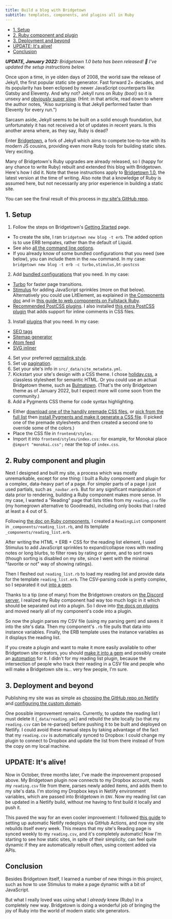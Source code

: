 ```yaml
---
title: Build a blog with Bridgetown
subtitle: templates, components, and plugins all in Ruby
---
```


- [1. Setup](#1-setup)
- [2. Ruby component and plugin](#2-ruby-component-and-plugin)
- [3. Deployment and beyond](#3-deployment-and-beyond)
- [UPDATE: It's alive!](#update-its-alive)
- [Conclusion](#conclusion)

***UPDATE, January 2022:** Bridgetown 1.0 beta has been released! 🎉 I've updated the setup instructions below.*

Once upon a time, in ye olden days of 2008, the world saw the release of Jekyll, the first popular static site generator. Fast forward 2+ decades, and its popularity has been eclipsed by newer JavaScript counterparts like Gatsby and Eleventy. And why not? Jekyll runs on Ruby *(boo!)* so it is unsexy and [obviously super slow](https://css-tricks.com/comparing-static-site-generator-build-times/#jekyll-the-odd-child). (Hint: in that article, read down to where the author notes, "Also surprising is that Jekyll performed faster than Eleventy for every run.")

Sarcasm aside, Jekyll seems to be built on a solid enough foundation, but unfortunately it has not received a lot of updates in recent years. Is this another arena where, as they say, Ruby is dead?

Enter [Bridgetown](https://edge.bridgetownrb.com/), a fork of Jekyll which aims to compete toe-to-toe with its modern JS cousins, providing even more Ruby tools for building static sites. Very exciting.

Many of Bridgetown's Ruby upgrades are already released, so I (happy for any chance to write Ruby) rebuilt and extended this blog with Bridgetown. Here's how I did it. Note that these instructions apply to [Bridgetown 1.0](https://edge.bridgetownrb.com/release/beta-1-is-feature-complete/), the latest version at the time of writing. Also note that a knowledge of Ruby is assumed here, but not necessarily any prior experience in building a static site.

You can see the final result of this process in [my site's GitHub repo](https://github.com/fpsvogel/blog-2021).

## 1. Setup

1. Follow the steps on Bridgetown's [Getting Started](https://edge.bridgetownrb.com/docs) page.
  - To create the site, I ran `bridgetown new blog -t erb`. The added option is to use ERB tempates, rather than the default of Liquid.
  - See also [all the command line options](https://edge.bridgetownrb.com/docs/command-line-usage).
  - If you already know of some bundled configurations that you need (see below), you can include them in the `new` command. In my case: `bridgetown new blog -t erb -c turbo,stimulus,bt-postcss`
2. Add [bundled configurations](https://edge.bridgetownrb.com/docs/bundled-configurations) that you need. In my case:
  - [Turbo](https://edge.bridgetownrb.com/docs/bundled-configurations#turbo) for faster page transitions.
  - [Stimulus](https://edge.bridgetownrb.com/docs/bundled-configurations#stimulus) for adding JavaScript sprinkles (more on that below). Alternatively you could use LitElement, as explained in [the Components doc](https://edge.bridgetownrb.com/docs/components) and in [this guide to web components on Fullstack Ruby](https://www.fullstackruby.dev/fullstack-development/2022/01/04/how-ruby-web-components-work-together/).
  - [Recommended PostCSS plugins](https://edge.bridgetownrb.com/docs/bundled-configurations#bridgetown-recommended-postcss-plugins). I also installed [this extra PostCSS plugin](https://github.com/postcss/postcss-scss#2-inline-comments-for-postcss) that adds support for inline comments in CSS files.
3. Install [plugins](https://edge.bridgetownrb.com/docs/plugins) that you need. In my case:
  - [SEO tags](https://github.com/bridgetownrb/bridgetown-seo-tag)
  - [Sitemap generator](https://github.com/ayushn21/bridgetown-sitemap)
  - [Atom feed](https://github.com/bridgetownrb/bridgetown-feed)
  - [SVG inliner](https://github.com/ayushn21/bridgetown-svg-inliner)
4. Set your preferred [permalink style](https://edge.bridgetownrb.com/docs/content/permalinks).
5. Set up [pagination](https://edge.bridgetownrb.com/docs/content/pagination).
6. Set your site's info in `src/_data/site_metadata.yml`.
7. Kickstart your site's design with a CSS theme. I chose [holiday.css](https://holidaycss.js.org/), a classless stylesheet for semantic HTML. Or you could use an actual Bridgetown theme, such as [Bulmatown](https://github.com/whitefusionhq/bulmatown). (That's the only Bridgetown theme as of January 2022, but I expect more will come soon from the community.)
8. Add a Pygments CSS theme for code syntax highlighting.
  - Either [download one of the handily premade CSS files](https://jwarby.github.io/jekyll-pygments-themes/languages/ruby.html), or [pick from the full list](https://pygments.org/demo/#try) then [install Pygments and make it generate a CSS file](https://stackoverflow.com/a/14989819/4158773). (I picked one of the premade stylesheets and then created a second one to override some of the colors.)
  - Place the CSS file in `frontend/styles`.
  - Import it into `frontend/styles/index.css`: for example, for Monokai place `@import "monokai.css";` near the top of `index.css`.

## 2. Ruby component and plugin

Next I designed and built my site, a process which was mostly unremarkable, except for one thing: I built a Ruby component and plugin for a complex, data-heavy part of a page. For simpler parts of a page I just used partials, such as `_navbar.erb`. But for any significant manipulation of data prior to rendering, building a Ruby component makes more sense. In my case, I wanted a "Reading" page that lists titles from my `reading.csv` file (my homegrown alternative to Goodreads), including only books that I rated at least a 4 out of 5.

Following [the doc on Ruby components](https://edge.bridgetownrb.com/docs/components/ruby), I created a `ReadingList` component in `_components/reading_list.rb`, and its template `_components/reading_list.erb`.

After writing the HTML + ERB + CSS for the reading list element, I used Stimulus to add JavaScript sprinkles to expand/collapse rows with reading notes or long blurbs, to filter rows by rating or genre, and to sort rows (though sorting is disabled on my site, since I went with the minimal "favorite or not" way of showing ratings).

Then I fleshed out `reading_list.rb` to load my reading list and provide data for the template `reading_list.erb`. The CSV-parsing code is pretty complex, so I separated it out [into a gem](https://github.com/fpsvogel/reading-csv).

Thanks to a tip (one of many) from the Bridgetown creators on [the Discord server](https://discord.gg/Cugms94QFM), I realized my Ruby component had way too much logic in it which should be separated out into a plugin. So I dove into [the docs on plugins](https://edge.bridgetownrb.com/docs/plugins) and moved nearly all of my component's code into a plugin.

So now the plugin parses my CSV file (using my parsing gem) and saves it into the site's data. Then my component's `.rb` file pulls that data into instance variables. Finally, the ERB template uses the instance variables as it displays the reading list.

If you create a plugin and want to make it more easily available to other Bridgetown site creators, you should [make it into a gem](https://edge.bridgetownrb.com/docs/plugins#creating-a-gem) and possibly create an [automation](https://edge.bridgetownrb.com/docs/automations) for it. I didn't for my reading list plugin, because the intersection of people who track their reading in a CSV file and people who will make a Bridgetown site is… very few people, I'm sure.

## 3. Deployment and beyond

Publishing my site was as simple as [choosing the GitHub repo on Netlify](https://www.netlify.com/blog/2016/09/29/a-step-by-step-guide-deploying-on-netlify/) and [configuring the custom domain](https://docs.netlify.com/domains-https/custom-domains/).

One possible improvement remains. Currently, to update the reading list I must delete it (`_data/reading.yml`) and rebuild the site locally (so that my `reading.csv` can be re-parsed) before pushing it to be built and deployed on Netlify. I could avoid these manual steps by taking advantage of the fact that my `reading.csv` is automatically synced to Dropbox: I could change my plugin to connect to Dropbox and update the list from there instead of from the copy on my local machine.

## UPDATE: It's alive!

Now in October, three months later, I've made the improvement proposed above. My Bridgetown plugin now connects to my Dropbox account, reads my `reading.csv` file from there, parses newly added items, and adds them to my site's data. I'm storing my Dropbox keys in Netlify environment variables, which are passed into Bridgetown in `ENV`. Now my reading list can be updated in a Netlify build, without me having to first build it locally and push it.

This paved the way for an even cooler improvement: I followed [this guide](https://www.stefanjudis.com/snippets/how-to-schedule-jamstack-deploys-with-netlify-and-github/) to setting up automatic Netlify redeploys via GitHub Actions, and now my site rebuilds itself every week. This means that my site's Reading page is synced weekly to my `reading.csv`, and it's completely automatic! Now I'm starting to see how static sites, in spite of their simplicity, can feel quite dynamic if they are automatically rebuilt often, using content added via APIs.

## Conclusion

Besides Bridgetown itself, I learned a number of new things in this project, such as how to use Stimulus to make a page dynamic with a bit of JavaScript.

But what I really loved was using what I *already* knew (Ruby) in a completely new way. Bridgetown is doing a wonderful job of bringing the joy of Ruby into the world of modern static site generators.
